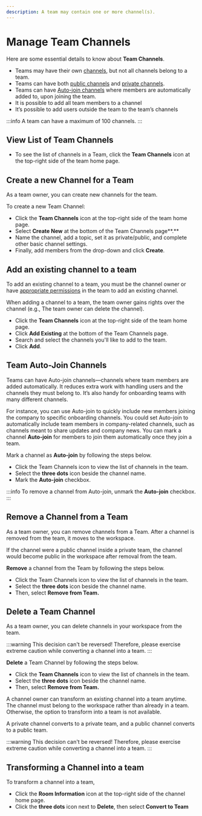 ```yaml
---
description: A team may contain one or more channel(s).
---
```


# Manage Team Channels

Here are some essential details to know about **Team Channels**.

* Teams may have their own [channels](../channels/), but not all channels belong to a team.
* Teams can have both [public channels](../channels/#public-channels) and [private channels](../channels/#private-channels).
* Teams can have [Auto-join channels](manage-team-channels.md#team-auto-join-channels) where members are automatically added to, upon joining the team.
* It is possible to add all team members to a channel
* It’s possible to add users outside the team to the team’s channels

:::info
A team can have a maximum of 100 channels.
:::

## **View List of Team Channels**

* To see the list of channels in a Team, click the **Team Channels** icon at the top-right side of the team home page.

## Create a new Channel for a Team

As a team owner, you can create new channels for the team.

To create a new Team Channel:

* Click the **Team Channels** icon at the top-right side of the team home page.
* Select **Create New** at the bottom of the Team Channels page**.**
* Name the channel, add a topic, set it as private/public, and complete other basic channel settings.&#x20;
* Finally, add members from the drop-down and click **Create**.

## Add an existing channel to a team

To add an existing channel to a team, you must be the channel owner or have [appropriate permissions](../../../workspace-administration/permissions/) in the team to add an existing channel.

When adding a channel to a team, the team owner gains rights over the channel (e.g., The team owner can delete the channel).

* Click the **Team Channels** icon at the top-right side of the team home page.&#x20;
* Click **Add Existing** at the bottom of the Team Channels page.
* Search and select the channels you'll like to add to the team.
* Click **Add**.

## Team Auto-Join Channels

Teams can have Auto-join channels—channels where team members are added automatically. It reduces extra work with handling users and the channels they must belong to. It’s also handy for onboarding teams with many different channels.&#x20;

For instance, you can use Auto-join to quickly include new members joining the company to specific onboarding channels. You could set Auto-join to automatically include team members in company-related channels, such as channels meant to share updates and company news. You can mark a channel **Auto-join** for members to join them automatically once they join a team.

Mark a channel as **Auto-join** by following the steps below.

* Click the Team Channels icon to view the list of channels in the team.
* Select the **three dots** icon beside the channel name.
* Mark the **Auto-join** checkbox.

:::info
To remove a channel from Auto-join, unmark the **Auto-join** checkbox.
:::

## Remove a Channel from a Team

As a team owner, you can remove channels from a Team. After a channel is removed from the team, it moves to the workspace.

If the channel were a public channel inside a private team, the channel would become public in the workspace after removal from the team.

**Remove** a channel from the Team by following the steps below.

* Click the Team Channels icon to view the list of channels in the team.
* Select the **three dots** icon beside the channel name.
* Then, select **Remove from Team.**

## Delete a Team Channel

As a team owner, you can delete channels in your workspace from the team.

:::warning
This decision can't be reversed! Therefore, please exercise extreme caution while converting a channel into a team.
:::

**Delete** a Team Channel by following the steps below.

* Click the **Team Channels** icon to view the list of channels in the team.
* Select the **three dots** icon beside the channel name.
* Then, select **Remove from Team.**

A channel owner can transform an existing channel into a team anytime. The channel must belong to the workspace rather than already in a team. Otherwise, the option to transform into a team is not available.

A private channel converts to a private team, and a public channel converts to a public team.

:::warning
This decision can't be reversed! Therefore, please exercise extreme caution while converting a channel into a team.
:::

## Transforming a Channel into a team

To transform a channel into a team,

* Click the **Room Information** icon at the top-right side of the channel home page.
* Click the **three dots** icon next to **Delete**, then select **Convert to Team**
